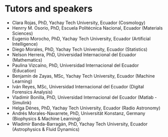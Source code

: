 # Tutors and speakers

* Clara Rojas, PhD, Yachay Tech University, Ecuador (Cosmology)
* Henrry M. Osorio, PhD, Escuela Politécnica Nacional, Ecuador (Materials Sciences)
* Eugenio Morocho, PhD, Yachay Tech University, Ecuador (Artificial Intelligence)
* Diego Morales, PhD, Yachay Tech University, Ecuador (Statistics)
* Nelson Herrera, PhD, Universidad Internacional del Ecuador (Mathematics)
* Paulina Vizcaíno, PhD, Universidad Internacional del Ecuador (Education)
* Benjamín de Zayas, MSc, Yachay Tech University, Ecuador (Machine Learning)
* Iván Reyes, MSc, Universidad Internacional del Ecuador (Digital Forensics Analysis)
* Vladimir Bonilla, PhD, Universidad Internacional del Ecuador (Matlab - Simulink)
* Helga Dénes, PhD, Yachay Tech University, Ecuador (Radio Astronomy)
* Andrés Morales-Navarrete, PhD, Universität Konstanz, Germany (Biophysics & Machine Learning)
* Wladimir Banda-Barragán, PhD, Yachay Tech University, Ecuador (Astrophysics & Fluid Dynamics)
